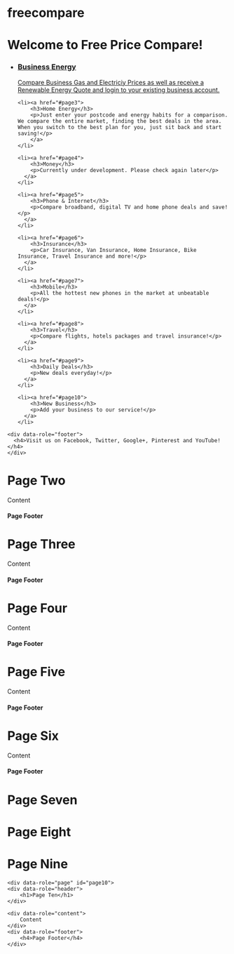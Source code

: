 freecompare
===========
<!DOCTYPE html> 
<html>
<head>
<meta charset="utf-8">
<title>Free Price Compare</title>
<link href="http://code.jquery.com/mobile/1.3.0/jquery.mobile-1.3.0.min.css" rel="stylesheet" type="text/css"/>
<script src="http://code.jquery.com/jquery-1.8.3.min.js" type="text/javascript"></script>
<script src="http://code.jquery.com/mobile/1.3.0/jquery.mobile-1.3.0.min.js" type="text/javascript"></script>
</head> 
<body> 

<div data-role="page" id="page">
	<div data-role="header">
		<h1>Welcome to Free Price Compare!</h1>
	</div>
<div data-role="header">
</div>
  <div data-role="content"></div>
      
  <ul data-role="listview">
    <li><a href="#page2">
      <h3>Business Energy</h3>
      <p>Compare Business Gas and Electriciy Prices as well as receive a Renewable Energy Quote and login to your existing business account.</p>
      </a>
    </li>
        
    <li><a href="#page3">
        <h3>Home Energy</h3>
        <p>Just enter your postcode and energy habits for a comparison. We compare the entire market, finding the best deals in the area. When you switch to the best plan for you, just sit back and start saving!</p>
        </a>
    </li>
        
    <li><a href="#page4">
        <h3>Money</h3>
        <p>Currently under development. Please check again later</p>
      </a>
    </li>
        
    <li><a href="#page5">
        <h3>Phone & Internet</h3>
        <p>Compare broadband, digital TV and home phone deals and save!</p>
      </a>
    </li>
        
    <li><a href="#page6">
        <h3>Insurance</h3>
        <p>Car Insurance, Van Insurance, Home Insurance, Bike Insurance, Travel Insurance and more!</p>
      </a>
    </li>
        
    <li><a href="#page7">
        <h3>Mobile</h3>
        <p>All the hottest new phones in the market at unbeatable deals!</p>
      </a>
    </li>
        
    <li><a href="#page8">
        <h3>Travel</h3>
        <p>Compare flights, hotels packages and travel insurance!</p>
      </a>
    </li>
        
    <li><a href="#page9">
        <h3>Daily Deals</h3>
        <p>New deals everyday!</p>
      </a>
    </li>
        
    <li><a href="#page10">
        <h3>New Business</h3>
        <p>Add your business to our service!</p>
      </a>
    </li>
        
  </ul>
      
	<div data-role="footer">
	  <h4>Visit us on Facebook, Twitter, Google+, Pinterest and YouTube!</h4>
	</div>
</div>

<div data-role="page" id="page2">
	<div data-role="header">
		<h1>Page Two</h1>
	</div>
  <div data-role="content">	
		Content</div>
<div data-role="footer">
	  <h4>Page Footer</h4>
  </div>
</div>

<div data-role="page" id="page3">
	<div data-role="header">
		<h1>Page Three</h1>
	</div>
	<div data-role="content">	
		Content		
	</div>
	<div data-role="footer">
		<h4>Page Footer</h4>
	</div>
</div>

<div data-role="page" id="page4">
	<div data-role="header">
		<h1>Page Four</h1>
	</div>
	<div data-role="content">	
		Content		
	</div>
	<div data-role="footer">
		<h4>Page Footer</h4>
	</div>
</div>

<div data-role="page" id="page5">
	<div data-role="header">
		<h1>Page Five</h1>
	</div>
	<div data-role="content">	
		Content		
	</div>
	<div data-role="footer">
		<h4>Page Footer</h4>
	</div>
</div>

<div data-role="page" id="page6">
	<div data-role="header">
		<h1>Page Six</h1>
	</div>
	<div data-role="content">	
		Content		
	</div>
	<div data-role="footer">
		<h4>Page Footer</h4>
	</div>
</div>

<div data-role="page" id="page7">
	<div data-role="header">
		<h1>Page Seven</h1>
	</div>
    
<div data-role="page" id="page8">
	<div data-role="header">
		<h1>Page Eight</h1>
	</div>
    
<div data-role="page" id="page9">
	<div data-role="header">
		<h1>Page Nine</h1>
	</div>
    
    <div data-role="page" id="page10">
	<div data-role="header">
		<h1>Page Ten</h1>
	</div>
    
	<div data-role="content">	
		Content		
	</div>
	<div data-role="footer">
		<h4>Page Footer</h4>
	</div>
</div>

</body>
</html>
